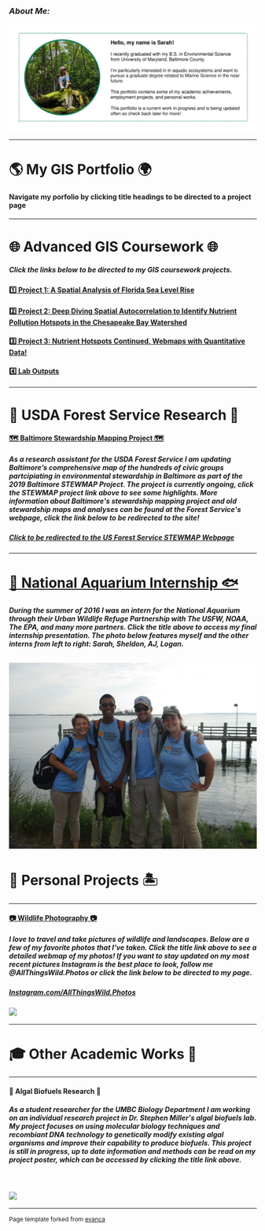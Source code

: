 ### ***About Me:***
<img src="images/AboutMe.jpg?raw=true"/>

---

# 🌎 **My GIS Portfolio** 🌍
#### Navigate my porfolio by clicking title headings to be directed to a project page
---
# 🌐 Advanced GIS Coursework 🌐

##### Click the links below to be directed to my GIS coursework projects. 

#### [1️⃣ Project 1: A Spatial Analysis of Florida Sea Level Rise ](/project1_486/index.md)

#### [2️⃣ Project 2: Deep Diving Spatial Autocorrelation to Identify Nutrient Pollution Hotspots in the Chesapeake Bay Watershed ](/project2_486/index.md)

#### [3️⃣ Project 3: Nutrient Hotspots Continued, Webmaps with Quantitative Data! ](FinalProject_486/index.md)

#### [4️⃣ Lab Outputs ](/labs/index.md) 

---
# 🌲 USDA Forest Service Research 🌳

#### [🗺️ Baltimore Stewardship Mapping Project 🗺️](project_STEWMAP/index.md)

##### As a research assistant for the USDA Forest Service I am updating Baltimore’s comprehensive map of the hundreds of civic groups partcipiating in environmental stewardship in Baltimore as part of the 2019 Baltimore STEWMAP Project. The project is currently ongoing, click the STEWMAP project link above to see some highlights. More information about Baltimore's stewardship mapping project and old stewardship maps and analyses can be found at the Forest Service's webpage, click the link below to be redirected to the site!

##### [Click to be redirected to the US Forest Service STEWMAP Webpage](https://www.nrs.fs.fed.us/stew-map/baltimore/)


---
# [🦈 National Aquarium Internship 🐟](https://rad-sc.github.io/NationalAquarium/UCEEI_presentation.pdf)
##### During the summer of 2016 I was an intern for the National Aquarium through their Urban Wildlife Refuge Partnership with The USFW, NOAA, The EPA, and many more partners. Click the title above to access my final internship presentation. The photo below features myself and the other interns from left to right: Sarah, Sheldon, AJ, Logan. 
<a href="pdfs/UCEEI_presentation.pdf" class="image fit"><img src="images/UCEEI_Interns.jpg" alt=""></a>
---

# 🌊 Personal Projects 🏝️
---
#### [📷 Wildlife Photography 📷](https://rad-sc.github.io/Webmap/qgis2web_photomap/index.html)
##### I love to travel and take pictures of wildlife and landscapes. Below are a few of my favorite photos that I've taken. Click the title link above to see a detailed webmap of my photos! If you want to stay updated on my most recent pictures Instagram is the best place to look, follow me @AllThingsWild.Photos or click the link below to be directed to my page.
##### [Instagram.com/AllThingsWild.Photos](https://www.instagram.com/allthingswild.photos/)
<img src="https://rad-sc.github.io/images/20200129_004923-COLLAGE.jpg?raw=true"/>

---
# 🎓 Other Academic Works 🔬
---
#### 🥒 Algal Biofuels Research 🥒
##### As a student researcher for the UMBC Biology Department I am working on an individual research project in Dr. Stephen Miller's algal biofuels lab. My project focuses on using molecular biology techniques and recombiant DNA technology to genetically modify existing algal organisms and improve their capability to produce biofuels. This project is still in progress, up to date information and methods can be read on my project poster, which can be accessed by clicking the title link above.
<br><br>
<img src="images/algae culture.jpg?raw=true"/>

---
<p style="font-size:12px">Page template forked from <a href="https://github.com/evanca/quick-portfolio">evanca</a></p>
<!-- Remove above link if you don't want to attibute -->
